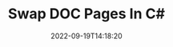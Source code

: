 ---
############################# Static ############################
layout: "auto-gen-merger"
date: 2022-09-19T14:18:20
draft: false
otherformats: docm docx dot dotm dotx epub html mht mhtml odp ods odt one otp ott pdf

############################# Head ############################
head_title: "Swap & Exchange DOC Pages in C#"
head_description: "Swap & Exchange positions of two pages within a DOC file in C# using the documents merger API."

############################# Header ############################
title: "Swap DOC Pages In C#"
description: "Swap DOC Pages with a few lines of .NET code."
bg_image: "https://cms.admin.containerize.com/templates/aspose/App_Themes/V3/images/bg/header1.png"
bg_overlay: false
button:
    enable: true
    icon: "fas fa-arrow-down"
    label: "Download Free Trial"
    link: "https://downloads.groupdocs.com/merger/net"

############################# SubMenu ############################
submenu:
    enable: true

    left:
        img_alt: "GroupDocs.Merger for .NET"
        image: "https://cms.admin.containerize.com/templates/groupdocs/images/product-logos/90x90-noborder/groupdocs-merger-net.png"
        product: "GroupDocs.Merger"
        platform: ".NET"

    middle:
        button:

            # button loop
            - link: "https://apireference.groupdocs.com/merger/net"
              text: "API Reference"

            # button loop
            - link: "https://github.com/groupdocs-merger"
              text: "Code Examples"

            # button loop
            - link: "https://products.groupdocs.app/merger/family"
              text: "Live Demos"

            # button loop
            - link: "https://purchase.groupdocs.com/pricing/merger/net"
              text: "Pricing"

    right:
        link_download: "https://downloads.groupdocs.com/merger"
        link_learn: "https://docs.groupdocs.com/merger/net"
        link_buy: "https://purchase.groupdocs.com"

############################# About ############################
about:
    enable: true
    title: "About GroupDocs.Merger for .NET API"
    content: |
        [GroupDocs.Merger for .NET](/merger/net/) offers a simple solution to safely merge & split between a wide range of document formats including PDF, Microsoft Office (Word, Excel, PowerPoint, OneNote), OpenDocument, HTML, images and many others within .NET applications. By adding just a few lines of the code, perform several document operations such as move, remove, rotate, swap, extract or change the orientation of pages within the documents. The documents merging API also supports previewing document pages as an image to analyse the document structure, formatting and content on the page.
        
        GroupDocs.Merger API is a right choice for corporate solutions which needs file page swaping features. These APIs are well supported on all major operating systems and platforms including .NET Framework, .NET Standard, .NET Core, Mono.

############################# Steps ############################
steps:
    enable: true
    title_left: "Swap DOC File Pages in .NET"
    content_left: |
        [GroupDocs.Merger for .NET](/merger/net/) makes it easy for C# developers to swap pages within a DOC file by implementing a few easy steps.
        
        * Initialize **SwapOptions** to specify page numbers to exchange.
        * Create new instance of **Merger** and pass source document path as a constructor parameter.
        * Call **SwapPages** and pass **SwapOptions** object.
        * Call **Save** and specify the file path to save the resultant document.

    title_right: "System Requirements"
    content_right: |
        GroupDocs.Merger for .NET APIs are supported on all major platforms and operating systems. Before executing the code below, please make sure that you have the following prerequisites installed on your system.

        * Operating Systems: Microsoft Windows, Linux, MacOS
        * Development Environments: Visual Studio, Xamarin, MonoDevelop
        * Frameworks: .NET Framework, .NET Standard, .NET Core, Mono
        * Download the latest version of GroupDocs.Merger for .NET from [NuGet](https://www.nuget.org/packages/groupdocs.merger)
         
    code: |
     {{% merger/additional-styles %}}
     {{< merger/code-merger title="How to swap DOC file pages using C# example code">}}

        ```csharp    
        // Swap DOC file pages using GroupDocs.Merger API
        int pageNumber1 = 6;
        int pageNumber2 = 1;

        // Initialize SwapOptions class to specify page numbers to swap
        SwapOptions swapOptions = new SwapOptions(pageNumber2, pageNumber1);

        // Instantiate Merger with input DOC document
        using (Merger merger = new Merger("input.doc"))
          {
            // Call SwapPages method and pass SwapOptions object to it
            merger.SwapPages(swapOptions);
    
            // Call Save method and pass desired file path to save the output document
            merger.Save("output.doc");
          }
        ```
     {{< /merger/code-merger >}}

############################# Demos ############################
demos:
    enable: true
    title: "Live Demos - Swap DOC File Pages Online"
    content: |
       Swap DOC file pages right now by visiting [GroupDocs.Merger Live Demos](https://products.groupdocs.app/splitter/swap-pages/doc) website.
       The live demo has the following benefits.
        
############################# About Formats ############################
about_formats:
    enable: true

############################# More Formats ############################
more_formats:
    enable: true
    title: "Swap Pages of Other File Formats"
    content: |
        .NET documents merger & split API for file formats and images. Swap some of the popular file formats as stated below.

############################# Back to top ###############################
back_to_top:
    enable: true
---